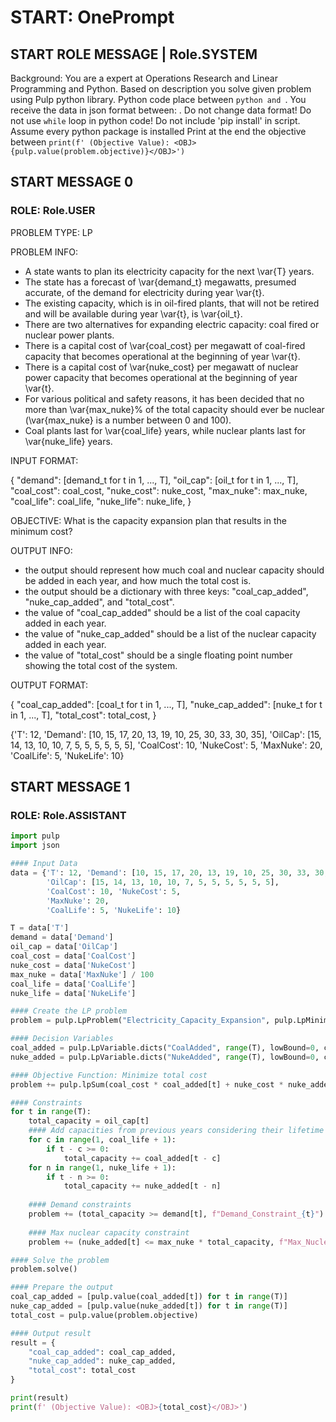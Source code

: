 # START: OnePrompt 
## START ROLE MESSAGE | Role.SYSTEM 
Background: You are a expert at Operations Research and Linear Programming and Python. Based on description you solve given problem using Pulp python library. Python code place between ```python and ```. You receive the data in json format between: <DATA></DATA>. Do not change data format! Do not use `while` loop in python code! Do not include 'pip install' in script. Assume every python package is installed Print at the end the objective between <OBJ></OBJ> `print(f' (Objective Value): <OBJ>{pulp.value(problem.objective)}</OBJ>')`  
## START MESSAGE 0 
### ROLE: Role.USER
<DESCRIPTION>
PROBLEM TYPE: LP

PROBLEM INFO: 

- A state wants to plan its electricity capacity for the next \var{T} years. 
- The state has a forecast of \var{demand_t} megawatts, presumed accurate, of the demand for electricity during year \var{t}.
- The existing capacity, which is in oil-fired plants, that will not be retired and will be available during year \var{t}, is \var{oil_t}.
- There are two alternatives for expanding electric capacity: coal­ fired or nuclear power plants.
- There is a capital cost of \var{coal_cost} per megawatt of coal-fired capacity that becomes operational at the beginning of year \var{t}.
- There is a capital cost of \var{nuke_cost} per megawatt of nuclear power capacity that becomes operational at the beginning of year \var{t}.
- For various political and safety reasons, it has been decided that no more than \var{max_nuke}% of the total capacity should ever be nuclear (\var{max_nuke} is a number between 0 and 100).
- Coal plants last for \var{coal_life} years, while nuclear plants last for \var{nuke_life} years.

INPUT FORMAT: 

{
    "demand": [demand_t for t in 1, ..., T],
    "oil_cap": [oil_t for t in 1, ..., T],
    "coal_cost": coal_cost,
    "nuke_cost": nuke_cost,
    "max_nuke": max_nuke,
    "coal_life": coal_life,
    "nuke_life": nuke_life,
}


OBJECTIVE: What is the capacity expansion plan that results in the minimum cost?


OUTPUT INFO:

- the output should represent how much coal and nuclear capacity should be added in each year, and how much the total cost is.
- the output should be a dictionary with three keys: "coal_cap_added", "nuke_cap_added", and "total_cost".
- the value of "coal_cap_added" should be a list of the coal capacity added in each year.
- the value of "nuke_cap_added" should be a list of the nuclear capacity added in each year.
- the value of "total_cost" should be a single floating point number showing the total cost of the system.


OUTPUT FORMAT:

{
    "coal_cap_added": [coal_t for t in 1, ..., T],
    "nuke_cap_added": [nuke_t for t in 1, ..., T],
    "total_cost": total_cost,
}


</DESCRIPTION>
<DATA>
{'T': 12, 'Demand': [10, 15, 17, 20, 13, 19, 10, 25, 30, 33, 30, 35], 'OilCap': [15, 14, 13, 10, 10, 7, 5, 5, 5, 5, 5, 5], 'CoalCost': 10, 'NukeCost': 5, 'MaxNuke': 20, 'CoalLife': 5, 'NukeLife': 10}</DATA>


## START MESSAGE 1 
### ROLE: Role.ASSISTANT
```python
import pulp
import json

#### Input Data
data = {'T': 12, 'Demand': [10, 15, 17, 20, 13, 19, 10, 25, 30, 33, 30, 35], 
        'OilCap': [15, 14, 13, 10, 10, 7, 5, 5, 5, 5, 5, 5], 
        'CoalCost': 10, 'NukeCost': 5, 
        'MaxNuke': 20, 
        'CoalLife': 5, 'NukeLife': 10}

T = data['T']
demand = data['Demand']
oil_cap = data['OilCap']
coal_cost = data['CoalCost']
nuke_cost = data['NukeCost']
max_nuke = data['MaxNuke'] / 100
coal_life = data['CoalLife']
nuke_life = data['NukeLife']

#### Create the LP problem
problem = pulp.LpProblem("Electricity_Capacity_Expansion", pulp.LpMinimize)

#### Decision Variables
coal_added = pulp.LpVariable.dicts("CoalAdded", range(T), lowBound=0, cat='Continuous')
nuke_added = pulp.LpVariable.dicts("NukeAdded", range(T), lowBound=0, cat='Continuous')

#### Objective Function: Minimize total cost
problem += pulp.lpSum(coal_cost * coal_added[t] + nuke_cost * nuke_added[t] for t in range(T))

#### Constraints
for t in range(T):
    total_capacity = oil_cap[t]
    #### Add capacities from previous years considering their lifetime
    for c in range(1, coal_life + 1):
        if t - c >= 0:
            total_capacity += coal_added[t - c]
    for n in range(1, nuke_life + 1):
        if t - n >= 0:
            total_capacity += nuke_added[t - n]
    
    #### Demand constraints
    problem += (total_capacity >= demand[t], f"Demand_Constraint_{t}")
    
    #### Max nuclear capacity constraint
    problem += (nuke_added[t] <= max_nuke * total_capacity, f"Max_Nuclear_Capacity_Constraint_{t}")

#### Solve the problem
problem.solve()

#### Prepare the output
coal_cap_added = [pulp.value(coal_added[t]) for t in range(T)]
nuke_cap_added = [pulp.value(nuke_added[t]) for t in range(T)]
total_cost = pulp.value(problem.objective)

#### Output result
result = {
    "coal_cap_added": coal_cap_added,
    "nuke_cap_added": nuke_cap_added,
    "total_cost": total_cost
}

print(result)
print(f' (Objective Value): <OBJ>{total_cost}</OBJ>')
```

